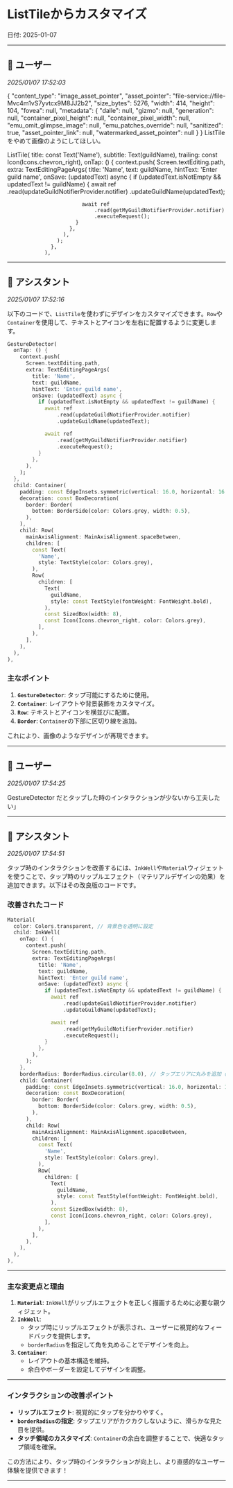 # ListTileからカスタマイズ

日付: 2025-01-07

---

## 👤 ユーザー
*2025/01/07 17:52:03*

{
  "content_type": "image_asset_pointer",
  "asset_pointer": "file-service://file-Mvc4m1vS7yvtcx9M8JJ2b2",
  "size_bytes": 5276,
  "width": 414,
  "height": 104,
  "fovea": null,
  "metadata": {
    "dalle": null,
    "gizmo": null,
    "generation": null,
    "container_pixel_height": null,
    "container_pixel_width": null,
    "emu_omit_glimpse_image": null,
    "emu_patches_override": null,
    "sanitized": true,
    "asset_pointer_link": null,
    "watermarked_asset_pointer": null
  }
}
ListTileをやめて画像のようにしてほしい。


ListTile(
                  title: const Text('Name'),
                  subtitle: Text(guildName),
                  trailing: const Icon(Icons.chevron_right),
                  onTap: () {
                    context.push(
                      Screen.textEditing.path,
                      extra: TextEditingPageArgs(
                        title: 'Name',
                        text: guildName,
                        hintText: 'Enter guild name',
                        onSave: (updatedText) async {
                          if (updatedText.isNotEmpty &&
                              updatedText != guildName) {
                            await ref
                                .read(updateGuildNotifierProvider.notifier)
                                .updateGuildName(updatedText);

                            await ref
                                .read(getMyGuildNotifierProvider.notifier)
                                .executeRequest();
                          }
                        },
                      ),
                    );
                  },
                ),

---

## 🤖 アシスタント
*2025/01/07 17:52:16*

以下のコードで、`ListTile`を使わずにデザインをカスタマイズできます。`Row`や`Container`を使用して、テキストとアイコンを左右に配置するように変更します。

```dart
GestureDetector(
  onTap: () {
    context.push(
      Screen.textEditing.path,
      extra: TextEditingPageArgs(
        title: 'Name',
        text: guildName,
        hintText: 'Enter guild name',
        onSave: (updatedText) async {
          if (updatedText.isNotEmpty && updatedText != guildName) {
            await ref
                .read(updateGuildNotifierProvider.notifier)
                .updateGuildName(updatedText);

            await ref
                .read(getMyGuildNotifierProvider.notifier)
                .executeRequest();
          }
        },
      ),
    );
  },
  child: Container(
    padding: const EdgeInsets.symmetric(vertical: 16.0, horizontal: 16.0),
    decoration: const BoxDecoration(
      border: Border(
        bottom: BorderSide(color: Colors.grey, width: 0.5),
      ),
    ),
    child: Row(
      mainAxisAlignment: MainAxisAlignment.spaceBetween,
      children: [
        const Text(
          'Name',
          style: TextStyle(color: Colors.grey),
        ),
        Row(
          children: [
            Text(
              guildName,
              style: const TextStyle(fontWeight: FontWeight.bold),
            ),
            const SizedBox(width: 8),
            const Icon(Icons.chevron_right, color: Colors.grey),
          ],
        ),
      ],
    ),
  ),
),
```

### 主なポイント
1. **`GestureDetector`**: タップ可能にするために使用。
2. **`Container`**: レイアウトや背景装飾をカスタマイズ。
3. **`Row`**: テキストとアイコンを横並びに配置。
4. **`Border`**: `Container`の下部に区切り線を追加。

これにより、画像のようなデザインが再現できます。

---

## 👤 ユーザー
*2025/01/07 17:54:25*

GestureDetector だとタップした時のインタラクションが少ないから工夫したい」

---

## 🤖 アシスタント
*2025/01/07 17:54:51*

タップ時のインタラクションを改善するには、`InkWell`や`Material`ウィジェットを使うことで、タップ時のリップルエフェクト（マテリアルデザインの効果）を追加できます。以下はその改良版のコードです。

### 改善されたコード

```dart
Material(
  color: Colors.transparent, // 背景色を透明に設定
  child: InkWell(
    onTap: () {
      context.push(
        Screen.textEditing.path,
        extra: TextEditingPageArgs(
          title: 'Name',
          text: guildName,
          hintText: 'Enter guild name',
          onSave: (updatedText) async {
            if (updatedText.isNotEmpty && updatedText != guildName) {
              await ref
                  .read(updateGuildNotifierProvider.notifier)
                  .updateGuildName(updatedText);

              await ref
                  .read(getMyGuildNotifierProvider.notifier)
                  .executeRequest();
            }
          },
        ),
      );
    },
    borderRadius: BorderRadius.circular(8.0), // タップエリアに丸みを追加（必要に応じて調整）
    child: Container(
      padding: const EdgeInsets.symmetric(vertical: 16.0, horizontal: 16.0),
      decoration: const BoxDecoration(
        border: Border(
          bottom: BorderSide(color: Colors.grey, width: 0.5),
        ),
      ),
      child: Row(
        mainAxisAlignment: MainAxisAlignment.spaceBetween,
        children: [
          const Text(
            'Name',
            style: TextStyle(color: Colors.grey),
          ),
          Row(
            children: [
              Text(
                guildName,
                style: const TextStyle(fontWeight: FontWeight.bold),
              ),
              const SizedBox(width: 8),
              const Icon(Icons.chevron_right, color: Colors.grey),
            ],
          ),
        ],
      ),
    ),
  ),
),
```

---

### 主な変更点と理由

1. **`Material`**: `InkWell`がリップルエフェクトを正しく描画するために必要な親ウィジェット。
2. **`InkWell`**:
   - タップ時にリップルエフェクトが表示され、ユーザーに視覚的なフィードバックを提供します。
   - `borderRadius`を指定して角を丸めることでデザインを向上。
3. **`Container`**:
   - レイアウトの基本構造を維持。
   - 余白やボーダーを設定してデザインを調整。

---

### インタラクションの改善ポイント
- **リップルエフェクト**: 視覚的にタップを分かりやすく。
- **`borderRadius`の指定**: タップエリアがカクカクしないように、滑らかな見た目を提供。
- **タッチ領域のカスタマイズ**: `Container`の余白を調整することで、快適なタップ領域を確保。

この方法により、タップ時のインタラクションが向上し、より直感的なユーザー体験を提供できます！

---
